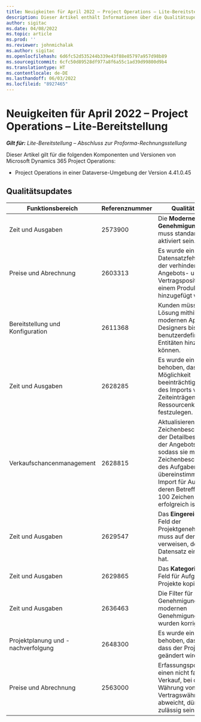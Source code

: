 ```yaml
---
title: Neuigkeiten für April 2022 – Project Operations – Lite-Bereitstellung
description: Dieser Artikel enthält Informationen über die Qualitätsupdates, die in der Lite-Bereitstellung von Microsoft Dynamics 365 Project Operations im April 2022 zur Verfügung stehen.
author: sigitac
ms.date: 04/08/2022
ms.topic: article
ms.prod: ''
ms.reviewer: johnmichalak
ms.author: sigitac
ms.openlocfilehash: 6d6fc52d535244b339e43f88e85797a957d98b89
ms.sourcegitcommit: 6cfc50d89528df977a8f6a55c1ad39d99800d9b4
ms.translationtype: HT
ms.contentlocale: de-DE
ms.lasthandoff: 06/03/2022
ms.locfileid: "8927465"
---
```

# <a name="whats-new-april-2022---project-operations-lite-deployment"></a>Neuigkeiten für April 2022 – Project Operations – Lite-Bereitstellung

_**Gilt für:** Lite-Bereitstellung – Abschluss zur Proforma-Rechnungsstellung_

Dieser Artikel gilt für die folgenden Komponenten und Versionen von Microsoft Dynamics 365 Project Operations:

- Project Operations in einer Dataverse-Umgebung der Version 4.41.0.45

## <a name="quality-updates"></a>Qualitätsupdates

| Funktionsbereich | Referenznummer | Qualitätsupdate |
| --- | --- | --- |
| Zeit und Ausgaben | 2573900 | Die **Moderne Genehmigung**-Funktion muss standardmäßig aktiviert sein. |
| Preise und Abrechnung | 2603313 | Es wurde ein doppelter Datensatzfehler behoben, der verhinderte, dass Angebots- und Vertragspositionen mit einem Produkt hinzugefügt wurden. |
| Bereitstellung und Konfiguration | 2611368 | Kunden müssen der Lösung mithilfe des modernen App-Designers bis zu fünf benutzerdefinierte Entitäten hinzufügen können. |
| Zeit und Ausgaben | 2628285 | Es wurde ein Problem behoben, das die Möglichkeit beeinträchtigte, während des Imports von Zeiteinträgen die richtige Ressourcenkategorie festzulegen. |
| Verkaufschancenmanagement| 2628815 | Aktualisieren Sie die Zeichenbeschränkung der Detailbeschreibung der Angebotszeile, sodass sie mit der Zeichenbeschränkung des Aufgabenbetreffs übereinstimmt, damit der Import für Aufgaben, deren Betreff länger als 100 Zeichen ist, erfolgreich ist. |
| Zeit und Ausgaben| 2629547 | Das **Eingereicht von**-Feld der Projektgenehmigungen muss auf den Benutzer verweisen, der den Datensatz eingereicht hat. |
| Zeit und Ausgaben| 2629865 | Das **Kategorie kopieren**-Feld für Aufgaben, wenn Projekte kopiert werden. |
| Zeit und Ausgaben| 2636463 | Die Filter für Genehmigungen in modernen Genehmigungsformularen wurden korrigiert. |
| Projektplanung und -nachverfolgung | 2648300 | Es wurde ein Problem behoben, das verhindert, dass der Projektbesitzer geändert wird. |
| Preise und Abrechnung | 2563000 | Erfassungspositionen für einen nicht fakturierten Verkauf, bei denen die Währung von der Vertragswährung abweicht, dürfen nicht zulässig sein. |
